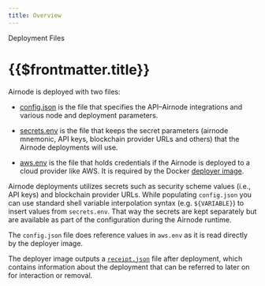 ```yaml
---
title: Overview
---
```


<TitleSpan>Deployment Files</TitleSpan>

# {{$frontmatter.title}}

<VersionWarning/>
Airnode is deployed with two files:

- [config.json](./config-json.md) is the file that specifies the API–Airnode
  integrations and various node and deployment parameters.

- [secrets.env](./secrets-env.md) is the file that keeps the secret parameters
  (airnode mnemonic, API keys, blockchain provider URLs and others) that the
  Airnode deployments will use.

- [aws.env](./aws-env.md) is the file that holds credentials if the Airnode is
  deployed to a cloud provider like AWS. It is required by the Docker
  [deployer image](../../grp-providers/docker/deployer-image.md).

Airnode deployments utilizes secrets such as security scheme values (i.e., API
keys) and blockchain provider URLs. While populating `config.json` you can use
standard shell variable interpolation syntax (e.g. `${VARIABLE}`) to insert
values from `secrets.env`. That way the secrets are kept separately but are
available as part of the configuration during the Airnode runtime.

The `config.json` file does reference values in `aws.env` as it is read directly
by the deployer image.

The deployer image outputs a [`receipt.json`](receipt-json.md) file after
deployment, which contains information about the deployment that can be referred
to later on for interaction or removal.
